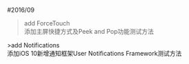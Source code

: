 #2016/09 
>add ForceTouch <br>
添加主屏快捷方式及Peek and Pop功能测试方法

<p>
>add Notifications<br>
添加iOS 10新增通知框架User Notifications Framework测试方法
